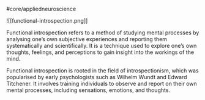 #core/appliedneuroscience

![[functional-introspection.png]]

Functional introspection refers to a method of studying mental processes by analysing one’s own subjective experiences and reporting them systematically and scientifically. It is a technique used to explore one’s own thoughts, feelings, and perceptions to gain insight into the workings of the mind.

Functional introspection is rooted in the field of introspectionism, which was popularised by early psychologists such as Wilhelm Wundt and Edward Titchener. It involves training individuals to observe and report on their own mental processes, including sensations, emotions, and thoughts.
